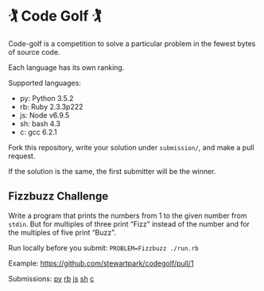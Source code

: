 # 🏌 Code Golf 🏌

Code-golf is a competition to solve a particular problem in the fewest bytes of source code.

Each language has its own ranking.

Supported languages:
 - py: Python 3.5.2
 - rb: Ruby 2.3.3p222
 - js: Node v6.9.5
 - sh: bash 4.3
 - c: gcc 6.2.1

Fork this repository, write your solution under `submission/`, and make a pull request.

If the solution is the same, the first submitter will be the winner.

## Fizzbuzz Challenge

Write a program that prints the numbers from 1 to the given number from `stdin`. But for multiples of three print “Fizz” instead of the number and for the multiples of five print “Buzz”.

Run locally before you submit: `PROBLEM=Fizzbuzz ./run.rb`

Example: https://github.com/stewartpark/codegolf/pull/1

Submissions:
[py](https://github.com/stewartpark/codegolf/pulls?utf8=%E2%9C%93&q=is%3Apr%20is%3Aopen%20label%3AFizzbuzz%20label%3Apy)
[rb](https://github.com/stewartpark/codegolf/pulls?utf8=%E2%9C%93&q=is%3Apr%20is%3Aopen%20label%3AFizzbuzz%20label%3Arb)
[js](https://github.com/stewartpark/codegolf/pulls?utf8=%E2%9C%93&q=is%3Apr%20is%3Aopen%20label%3AFizzbuzz%20label%3Ajs)
[sh](https://github.com/stewartpark/codegolf/pulls?utf8=%E2%9C%93&q=is%3Apr%20is%3Aopen%20label%3AFizzbuzz%20label%3Ash)
[c](https://github.com/stewartpark/codegolf/pulls?utf8=%E2%9C%93&q=is%3Apr%20is%3Aopen%20label%3AFizzbuzz%20label%3Ac)
